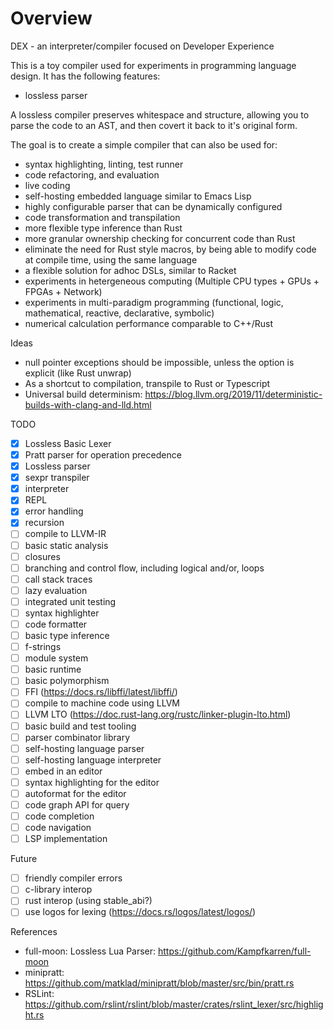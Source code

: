 # Overview

DEX - an interpreter/compiler focused on Developer Experience

This is a toy compiler used for experiments in programming language design.  It has the following features:

- lossless parser


A lossless compiler preserves whitespace and structure, allowing you to parse the code to an AST, and then covert it back to it's original form.

The goal is to create a simple compiler that can also be used for:
- syntax highlighting, linting, test runner
- code refactoring, and evaluation
- live coding
- self-hosting embedded language similar to Emacs Lisp 
- highly configurable parser that can be dynamically configured
- code transformation and transpilation
- more flexible type inference than Rust
- more granular ownership checking for concurrent code than Rust
- eliminate the need for Rust style macros, by being able to modify code at compile time, using the same language
- a flexible solution for adhoc DSLs, similar to Racket
- experiments in hetergeneous computing (Multiple CPU types + GPUs + FPGAs + Network)
- experiments in multi-paradigm programming (functional, logic, mathematical, reactive, declarative, symbolic)
- numerical calculation performance comparable to C++/Rust

Ideas
- null pointer exceptions should be impossible, unless the option is explicit (like Rust unwrap)
- As a shortcut to compilation, transpile to Rust or Typescript
- Universal build determinism: https://blog.llvm.org/2019/11/deterministic-builds-with-clang-and-lld.html

TODO

- [x] Lossless Basic Lexer
- [x] Pratt parser for operation precedence
- [x] Lossless parser 
- [x] sexpr transpiler
- [x] interpreter
- [x] REPL
- [x] error handling
- [x] recursion
- [ ] compile to LLVM-IR
- [ ] basic static analysis
- [ ] closures
- [ ] branching and control flow, including logical and/or, loops
- [ ] call stack traces
- [ ] lazy evaluation
- [ ] integrated unit testing
- [ ] syntax highlighter
- [ ] code formatter
- [ ] basic type inference
- [ ] f-strings
- [ ] module system
- [ ] basic runtime
- [ ] basic polymorphism
- [ ] FFI (https://docs.rs/libffi/latest/libffi/)
- [ ] compile to machine code using LLVM
- [ ] LLVM LTO (https://doc.rust-lang.org/rustc/linker-plugin-lto.html)
- [ ] basic build and test tooling
- [ ] parser combinator library
- [ ] self-hosting language parser
- [ ] self-hosting language interpreter
- [ ] embed in an editor
- [ ] syntax highlighting for the editor
- [ ] autoformat for the editor
- [ ] code graph API for query
- [ ] code completion
- [ ] code navigation
- [ ] LSP implementation

Future

- [ ] friendly compiler errors
- [ ] c-library interop
- [ ] rust interop (using stable_abi?)
- [ ] use logos for lexing (https://docs.rs/logos/latest/logos/)

References

- full-moon: Lossless Lua Parser: https://github.com/Kampfkarren/full-moon
- minipratt: https://github.com/matklad/minipratt/blob/master/src/bin/pratt.rs
- RSLint: https://github.com/rslint/rslint/blob/master/crates/rslint_lexer/src/highlight.rs
